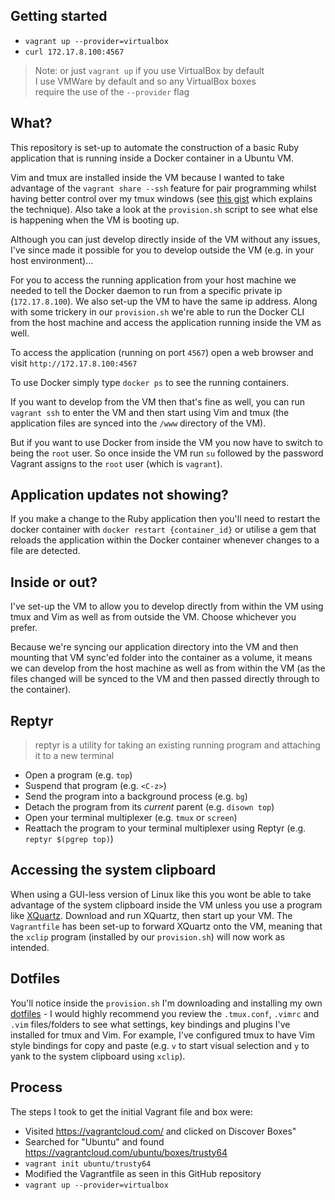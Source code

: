 ## Getting started

- `vagrant up --provider=virtualbox` 
- `curl 172.17.8.100:4567`

> Note: or just `vagrant up` if you use VirtualBox by default  
I use VMWare by default and so any VirtualBox boxes  
require the use of the `--provider` flag

## What?

This repository is set-up to automate the construction of a basic Ruby application that is running inside a Docker container in a Ubuntu VM.

Vim and tmux are installed inside the VM because I wanted to take advantage of the `vagrant share --ssh` feature for pair programming whilst having better control over my tmux windows (see [this gist](https://gist.github.com/Integralist/73ba11d03442ce3e3e9c) which explains the technique). Also take a look at the `provision.sh` script to see what else is happening when the VM is booting up. 

Although you can just develop directly inside of the VM without any issues, I've since made it possible for you to develop outside the VM (e.g. in your host environment)... 

For you to access the running application from your host machine we needed to tell the Docker daemon to run from a specific private ip (`172.17.8.100`). We also set-up the VM to have the same ip address. Along with some trickery in our `provision.sh` we're able to run the Docker CLI from the host machine and access the application running inside the VM as well.

To access the application (running on port `4567`) open a web browser and visit `http://172.17.8.100:4567`

To use Docker simply type `docker ps` to see the running containers.

If you want to develop from the VM then that's fine as well, you can run `vagrant ssh` to enter the VM and then start using Vim and tmux (the application files are synced into the `/www` directory of the VM).

But if you want to use Docker from inside the VM you now have to switch to being the `root` user. So once inside the VM run `su` followed by the password Vagrant assigns to the `root` user (which is `vagrant`).

## Application updates not showing?

If you make a change to the Ruby application then you'll need to restart the docker container with `docker restart {container_id}` or utilise a gem that reloads the application within the Docker container whenever changes to a file are detected.

## Inside or out?

I've set-up the VM to allow you to develop directly from within the VM using tmux and Vim as well as from outside the VM. Choose whichever you prefer.

Because we're syncing our application directory into the VM and then mounting that VM sync'ed folder into the container as a volume, it means we can develop from the host machine as well as from within the VM (as the files changed will be synced to the VM and then passed directly through to the container).

## Reptyr

> reptyr is a utility for taking an existing running program and attaching it to a new terminal

- Open a program (e.g. `top`)
- Suspend that program (e.g. `<C-z>`)
- Send the program into a background process (e.g. `bg`)
- Detach the program from its *current* parent (e.g. `disown top`)
- Open your terminal multiplexer (e.g. `tmux` or `screen`)
- Reattach the program to your terminal multiplexer using Reptyr (e.g. `reptyr $(pgrep top)`)

## Accessing the system clipboard

When using a GUI-less version of Linux like this you wont be able to take advantage of the system clipboard inside the VM unless you use a program like [XQuartz](http://xquartz.macosforge.org/). Download and run XQuartz, then start up your VM. The `Vagrantfile` has been set-up to forward XQuartz onto the VM, meaning that the `xclip` program (installed by our `provision.sh`) will now work as intended.

## Dotfiles

You'll notice inside the `provision.sh` I'm downloading and installing my own [dotfiles](https://github.com/Integralist/dotfiles/tree/linux) - I would highly recommend you review the `.tmux.conf`, `.vimrc` and `.vim` files/folders to see what settings, key bindings and plugins I've installed for tmux and Vim. For example, I've configured tmux to have Vim style bindings for copy and paste (e.g. `v` to start visual selection and `y` to yank to the system clipboard using `xclip`).

## Process

The steps I took to get the initial Vagrant file and box were:

- Visited https://vagrantcloud.com/ and clicked on Discover Boxes"
- Searched for "Ubuntu" and found https://vagrantcloud.com/ubuntu/boxes/trusty64
- `vagrant init ubuntu/trusty64`
- Modified the Vagrantfile as seen in this GitHub repository
- `vagrant up --provider=virtualbox`
